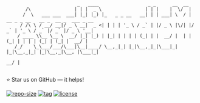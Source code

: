 ```
                          _   ____                  _ _      __  __                                   
       /\                | | |  _ \                | | |    |  \/  |                                  
      /  \   ___ ___  ___| |_| |_) |_   _ _ __   __| | | ___| \  / | __ _ _ __   __ _  __ _  ___ _ __ 
     / /\ \ / __/ __|/ _ \ __|  _ <| | | | '_ \ / _` | |/ _ \ |\/| |/ _` | '_ \ / _` |/ _` |/ _ \ '__|
    / ____ \\__ \__ \  __/ |_| |_) | |_| | | | | (_| | |  __/ |  | | (_| | | | | (_| | (_| |  __/ |   
   /_/    \_\___/___/\___|\__|____/ \__,_|_| |_|\__,_|_|\___|_|  |_|\__,_|_| |_|\__,_|\__, |\___|_|   
                                                                                       __/ |          
                    
```
⭐ Star us on GitHub — it helps!

[![repo-size](https://img.shields.io/github/languages/code-size/imacwink/AssetBundleManager?style=flat)](https://github.com/imacwink/AssetBundleManager/archive/main.zip) [![tag](https://img.shields.io/github/v/tag/imacwink/AssetBundleManager)](https://github.com/imacwink/AssetBundleManager/tags) [![license](https://img.shields.io/github/license/imacwink/AssetBundleManager)](LICENSE) 
